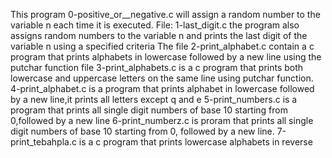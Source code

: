 This program 0-positive_or__negative.c  will assign a random number to the variable n each time it is executed.
File: 1-last_digit.c the program also assigns random numbers to the variable n and prints the last digit of the variable n using a specified criteria
The file 2-print_alphabet.c contain a c program that prints alphabets in lowercase followed by a new line using the putchar function
file 3-print_alphabets.c is a c program that prints both lowercase and uppercase letters on the same line using putchar function.
4-print_alphabet.c is a program that prints alphabet in lowercase followed by a new line,it prints all letters except q and e
5-print_numbers.c is a program that prints all single digit numbers of base 10 starting from 0,followed by a new line
6-print_numberz.c is proram that prints all single digit numbers of base 10 starting from 0, followed by a new line.
7-print_tebahpla.c is a c program that prints lowercase alphabets in reverse

